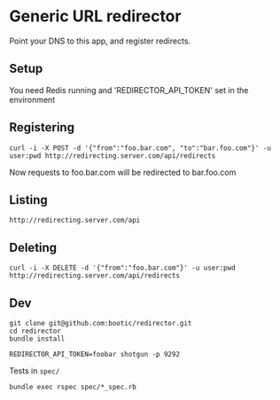 # Generic URL redirector

Point your DNS to this app, and register redirects.

## Setup

You need Redis running and 'REDIRECTOR_API_TOKEN' set in the environment

## Registering

```
curl -i -X POST -d '{"from":"foo.bar.com", "to":"bar.foo.com"}' -u user:pwd http://redirecting.server.com/api/redirects
```

Now requests to foo.bar.com will be redirected to bar.foo.com

## Listing

`http://redirecting.server.com/api`

## Deleting

```
curl -i -X DELETE -d '{"from":"foo.bar.com"}' -u user:pwd http://redirecting.server.com/api/redirects
```

## Dev

```
git clone git@github.com:bootic/redirector.git
cd redirector
bundle install

REDIRECTOR_API_TOKEN=foobar shotgun -p 9292
```

Tests in `spec/`

```
bundle exec rspec spec/*_spec.rb
```